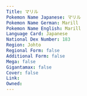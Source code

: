 ```yaml
---
﻿Title: マリル
Pokemon Name Japanese: マリル
Pokemon Name German: Marill
Pokemon Name English: Marill
Language Card: Japanese
National Dex Number: 183
Region: Johto
Regional Form: false
Additional Form: false
Mega: false
Gigantamax: false
Cover: false
Link: 
Owned: 
---
```

